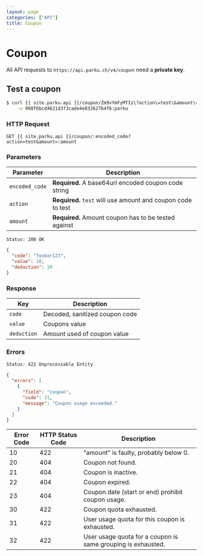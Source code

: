 ```yaml
---
layout: page
categories: ["API"]
title: Coupon
---
```


# Coupon

All API requests to `https://api.parku.ch/v4/coupon` need a __private key__.

## Test a coupon

```sh
$ curl {{ site.parku.api }}/coupon/Zm9vYmFyMTIz\?action\=test\&amount\=42 \
    -u 098f6bcd4621d373cade4e832627b4f6:parku
```

### HTTP Request

`GET {{ site.parku.api }}/coupon/:encoded_code?action=test&amount=:amount`

### Parameters

Parameter     | Description
---           | ---
`encoded_code`| __Required.__ A base64url encoded coupon code string
`action`      | __Required.__ `test` will use amount and coupon code to test
`amount`      | __Required.__ Amount coupon has to be tested against

```nginx
Status: 200 OK
```
```json
{
  "code": "foobar123",
  "value": 10,
  "deduction": 10
}
```

### Response

Key               | Description
---               | ---
`code`            | Decoded, sanitized coupon code
`value`           | Coupons value
`deduction`       | Amount used of coupon value

### Errors

```nginx
Status: 422 Unprocessable Entity
```
```json
{
  "errors": [
    {
      "field": "coupon",
      "code": 31,
      "message": "Coupon usage exceeded."
    }
  ]
}
```

Error Code | HTTP Status Code | Description
---        | ---              | ---
10         | 422              | "amount" is faulty, probably below 0.
20         | 404              | Coupon not found.
21         | 404              | Coupon is inactive.
22         | 404              | Coupon expired.
23         | 404              | Coupon date (start or end) prohibit coupon usage.
30         | 422              | Coupon quota exhausted.
31         | 422              | User usage quota for this coupon is exhausted.
32         | 422              | User usage quota for a coupon is same grouping is exhausted.
